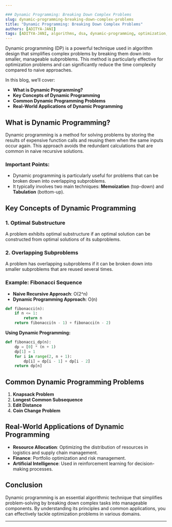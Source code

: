 ```yaml
---

### Dynamic Programming: Breaking Down Complex Problems
slug: dynamic-programming-breaking-down-complex-problems  
title: "Dynamic Programming: Breaking Down Complex Problems"  
authors: [ADITYA-JANI]  
tags: [ADITYA-JANI, algorithms, dsa, dynamic-programming, optimization, recursion, coding, programming, computer-science, learning]  
---
```


Dynamic programming (DP) is a powerful technique used in algorithm design that simplifies complex problems by breaking them down into smaller, manageable subproblems. This method is particularly effective for optimization problems and can significantly reduce the time complexity compared to naive approaches.

In this blog, we’ll cover:

- **What is Dynamic Programming?**
- **Key Concepts of Dynamic Programming**
- **Common Dynamic Programming Problems**
- **Real-World Applications of Dynamic Programming**

## What is Dynamic Programming?

Dynamic programming is a method for solving problems by storing the results of expensive function calls and reusing them when the same inputs occur again. This approach avoids the redundant calculations that are common in naive recursive solutions.

### Important Points:
- Dynamic programming is particularly useful for problems that can be broken down into overlapping subproblems.
- It typically involves two main techniques: **Memoization** (top-down) and **Tabulation** (bottom-up).

## Key Concepts of Dynamic Programming

### 1. **Optimal Substructure**
A problem exhibits optimal substructure if an optimal solution can be constructed from optimal solutions of its subproblems. 

### 2. **Overlapping Subproblems**
A problem has overlapping subproblems if it can be broken down into smaller subproblems that are reused several times.

### Example: Fibonacci Sequence
- **Naive Recursive Approach**: O(2^n)
- **Dynamic Programming Approach**: O(n)

```python
def fibonacci(n):
    if n <= 1:
        return n
    return fibonacci(n - 1) + fibonacci(n - 2)
```

**Using Dynamic Programming:**
```python
def fibonacci_dp(n):
    dp = [0] * (n + 1)
    dp[1] = 1
    for i in range(2, n + 1):
        dp[i] = dp[i - 1] + dp[i - 2]
    return dp[n]
```

## Common Dynamic Programming Problems

1. **Knapsack Problem**
2. **Longest Common Subsequence**
3. **Edit Distance**
4. **Coin Change Problem**

## Real-World Applications of Dynamic Programming

- **Resource Allocation**: Optimizing the distribution of resources in logistics and supply chain management.
- **Finance**: Portfolio optimization and risk management.
- **Artificial Intelligence**: Used in reinforcement learning for decision-making processes.

## Conclusion

Dynamic programming is an essential algorithmic technique that simplifies problem-solving by breaking down complex tasks into manageable components. By understanding its principles and common applications, you can effectively tackle optimization problems in various domains.

---
